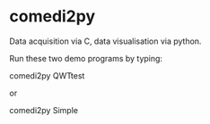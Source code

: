 comedi2py
=========

Data acquisition via C, data visualisation via python.


Run these two demo programs by typing:

comedi2py QWTtest

or

comedi2py Simple

